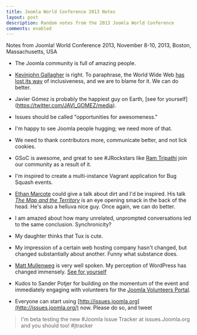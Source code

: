 ```yaml
---
title: Joomla World Conference 2013 Notes
layout: post
description: Random notes from the 2013 Joomla World Conference
comments: enabled
---
```


Notes from Joomla! World Conference 2013, November 8-10, 2013, Boston, Massachusetts, USA


- The Joomla community is full of amazing people.

- [Kevinjohn Gallagher](https://twitter.com/kevinjohng) is right. To paraphrase, the World Wide Web [has lost its way](http://www.youtube.com/watch?v=XN6PIZJVf7w&amp;list=PL0Lg2fzcJu1T4_QwkOu4tbUHs2f6y2NMh) of inclusiveness, and we are to blame for it. We can do better.

- Javier Gómez is probably the happiest guy on Earth, [see for yourself] (https://twitter.com/JAVI_GOMEZ/media).

- Issues should be called "opportunities for awesomeness."

- I'm happy to see Joomla people hugging; we need more of that.

- We need to thank contributors more, communicate better, and not lick cookies.&nbsp;

- GSoC is awesome, and great to see #JRockstars like [Ram Tripathi](https://twitter.com/iamramtripathi) join our community as a result of it.

- I'm inspired to create a multi-instance Vagrant application for Bug Squash events.

- [Ethan Marcote](https://twitter.com/beep) could give a talk about dirt and I'd be inspired. His talk *[The Map and the Territory](http://www.youtube.com/watch?v=45coA4Yq3Lw&amp;feature=c4-overview-vl&amp;list=PL0Lg2fzcJu1T4_QwkOu4tbUHs2f6y2NMh)* is an eye opening smack in the back of the head. He's also a helluva nice guy. Once again, we can do better.

- I am amazed about how many unrelated, unprompted conversations led to the same conclusion. Synchronicity?

- My daughter thinks that Tux is cute.

- My impression of a certain web hosting company hasn't changed, but changed substantially about another. Funny what substance does.

- [Matt Mullenweg](https://twitter.com/photomatt) is very well spoken. My perception of WordPress has changed immensely. [See for yourself](http://www.youtube.com/watch?v=3X1iYm68VdI&amp;list=PL0Lg2fzcJu1T4_QwkOu4tbUHs2f6y2NMh)

- Kudos to Sander Potjer for building on the momentum of the event and immediately engaging with volunteers for the [Joomla Volunteers Portal](http://www.youtube.com/watch?v=-wIEPnbYMfk&amp;list=PL0Lg2fzcJu1T4_QwkOu4tbUHs2f6y2NMh).

- Everyone can start using [http://issues.joomla.org](http://issues.joomla.org/) now. Please do so, and tweet
> I'm beta testing the new #Joomla Issue Tracker at issues.Joomla.org and you should too! #jtracker